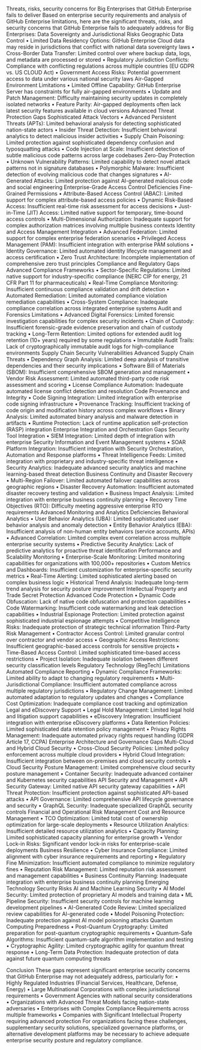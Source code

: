 
Threats, risks, security concerns for Big Enterprises that GitHub Enterprise fails to deliver 
Based on enterprise security requirements and analysis of GitHub Enterprise limitations, here are the significant threats, risks, and security concerns that GitHub Enterprise fails to adequately address for Big Enterprises:
Data Sovereignty and Jurisdictional Risks
Geographic Data Control
•	Limited Data Residency Options: GitHub Enterprise Cloud data may reside in jurisdictions that conflict with national data sovereignty laws
•	Cross-Border Data Transfer: Limited control over where backup data, logs, and metadata are processed or stored
•	Regulatory Jurisdiction Conflicts: Compliance with conflicting regulations across multiple countries (EU GDPR vs. US CLOUD Act)
•	Government Access Risks: Potential government access to data under various national security laws
Air-Gapped Environment Limitations
•	Limited Offline Capability: GitHub Enterprise Server has constraints for fully air-gapped environments
•	Update and Patch Management: Difficulty maintaining security updates in completely isolated networks
•	Feature Parity: Air-gapped deployments often lack latest security features available in cloud versions
Advanced Threat Protection Gaps
Sophisticated Attack Vectors
•	Advanced Persistent Threats (APTs): Limited behavioral analysis for detecting sophisticated nation-state actors
•	Insider Threat Detection: Insufficient behavioral analytics to detect malicious insider activities
•	Supply Chain Poisoning: Limited protection against sophisticated dependency confusion and typosquatting attacks
•	Code Injection at Scale: Insufficient detection of subtle malicious code patterns across large codebases
Zero-Day Protection
•	Unknown Vulnerability Patterns: Limited capability to detect novel attack patterns not in signature databases
•	Polymorphic Malware: Insufficient detection of evolving malicious code that changes signatures
•	AI-Generated Attacks: Limited protection against AI-generated malicious code and social engineering
Enterprise-Grade Access Control Deficiencies
Fine-Grained Permissions
•	Attribute-Based Access Control (ABAC): Limited support for complex attribute-based access policies
•	Dynamic Risk-Based Access: Insufficient real-time risk assessment for access decisions
•	Just-in-Time (JIT) Access: Limited native support for temporary, time-bound access controls
•	Multi-Dimensional Authorization: Inadequate support for complex authorization matrices involving multiple business contexts
Identity and Access Management Integration
•	Advanced Federation: Limited support for complex enterprise federation scenarios
•	Privileged Access Management (PAM): Insufficient integration with enterprise PAM solutions
•	Identity Governance: Limited automated identity lifecycle management and access certification
•	Zero Trust Architecture: Incomplete implementation of comprehensive zero trust principles
Compliance and Regulatory Gaps
Advanced Compliance Frameworks
•	Sector-Specific Regulations: Limited native support for industry-specific compliance (NERC CIP for energy, 21 CFR Part 11 for pharmaceuticals)
•	Real-Time Compliance Monitoring: Insufficient continuous compliance validation and drift detection
•	Automated Remediation: Limited automated compliance violation remediation capabilities
•	Cross-System Compliance: Inadequate compliance correlation across integrated enterprise systems
Audit and Forensics Limitations
•	Advanced Digital Forensics: Limited forensic investigation capabilities for complex security incidents
•	Chain of Custody: Insufficient forensic-grade evidence preservation and chain of custody tracking
•	Long-Term Retention: Limited options for extended audit log retention (10+ years) required by some regulations
•	Immutable Audit Trails: Lack of cryptographically immutable audit logs for high-compliance environments
Supply Chain Security Vulnerabilities
Advanced Supply Chain Threats
•	Dependency Graph Analysis: Limited deep analysis of transitive dependencies and their security implications
•	Software Bill of Materials (SBOM): Insufficient comprehensive SBOM generation and management
•	Vendor Risk Assessment: Limited automated third-party code risk assessment and scoring
•	License Compliance Automation: Inadequate automated license conflict detection and resolution
Code Provenance and Integrity
•	Code Signing Integration: Limited integration with enterprise code signing infrastructure
•	Provenance Tracking: Insufficient tracking of code origin and modification history across complex workflows
•	Binary Analysis: Limited automated binary analysis and malware detection in artifacts
•	Runtime Protection: Lack of runtime application self-protection (RASP) integration
Enterprise Integration and Orchestration Gaps
Security Tool Integration
•	SIEM Integration: Limited depth of integration with enterprise Security Information and Event Management systems
•	SOAR Platform Integration: Insufficient integration with Security Orchestration, Automation and Response platforms
•	Threat Intelligence Feeds: Limited integration with proprietary and industry-specific threat intelligence
•	Security Analytics: Inadequate advanced security analytics and machine learning-based threat detection
Business Continuity and Disaster Recovery
•	Multi-Region Failover: Limited automated failover capabilities across geographic regions
•	Disaster Recovery Automation: Insufficient automated disaster recovery testing and validation
•	Business Impact Analysis: Limited integration with enterprise business continuity planning
•	Recovery Time Objectives (RTO): Difficulty meeting aggressive enterprise RTO requirements
Advanced Monitoring and Analytics Deficiencies
Behavioral Analytics
•	User Behavior Analytics (UBA): Limited sophisticated user behavior analysis and anomaly detection
•	Entity Behavior Analytics (EBA): Insufficient analysis of non-human entity behaviors (service accounts, APIs)
•	Advanced Correlation: Limited complex event correlation across multiple enterprise security systems
•	Predictive Security Analytics: Lack of predictive analytics for proactive threat identification
Performance and Scalability Monitoring
•	Enterprise-Scale Monitoring: Limited monitoring capabilities for organizations with 100,000+ repositories
•	Custom Metrics and Dashboards: Insufficient customization for enterprise-specific security metrics
•	Real-Time Alerting: Limited sophisticated alerting based on complex business logic
•	Historical Trend Analysis: Inadequate long-term trend analysis for security posture improvement
Intellectual Property and Trade Secret Protection
Advanced Code Protection
•	Dynamic Code Obfuscation: Lack of native code obfuscation and protection capabilities
•	Code Watermarking: Insufficient code watermarking and leak detection capabilities
•	Industrial Espionage Protection: Limited protection against sophisticated industrial espionage attempts
•	Competitive Intelligence Risks: Inadequate protection of strategic technical information
Third-Party Risk Management
•	Contractor Access Control: Limited granular control over contractor and vendor access
•	Geographic Access Restrictions: Insufficient geographic-based access controls for sensitive projects
•	Time-Based Access Control: Limited sophisticated time-based access restrictions
•	Project Isolation: Inadequate isolation between different security classification levels
Regulatory Technology (RegTech) Limitations
Automated Compliance Reporting
•	Dynamic Compliance Frameworks: Limited ability to adapt to changing regulatory requirements
•	Multi-Jurisdictional Compliance: Insufficient automated compliance across multiple regulatory jurisdictions
•	Regulatory Change Management: Limited automated adaptation to regulatory updates and changes
•	Compliance Cost Optimization: Inadequate compliance cost tracking and optimization
Legal and eDiscovery Support
•	Legal Hold Management: Limited legal hold and litigation support capabilities
•	eDiscovery Integration: Insufficient integration with enterprise eDiscovery platforms
•	Data Retention Policies: Limited sophisticated data retention policy management
•	Privacy Rights Management: Inadequate automated privacy rights request handling (GDPR Article 17, CCPA)
Enterprise Architecture and Governance Gaps
Multi-Cloud and Hybrid Cloud Security
•	Cross-Cloud Security Policies: Limited policy enforcement across multiple cloud providers
•	Hybrid Cloud Integration: Insufficient integration between on-premises and cloud security controls
•	Cloud Security Posture Management: Limited comprehensive cloud security posture management
•	Container Security: Inadequate advanced container and Kubernetes security capabilities
API Security and Management
•	API Security Gateway: Limited native API security gateway capabilities
•	API Threat Protection: Insufficient protection against sophisticated API-based attacks
•	API Governance: Limited comprehensive API lifecycle governance and security
•	GraphQL Security: Inadequate specialized GraphQL security controls
Financial and Operational Risk Management
Cost and Resource Management
•	TCO Optimization: Limited total cost of ownership optimization for large-scale deployments
•	Resource Utilization Analytics: Insufficient detailed resource utilization analytics
•	Capacity Planning: Limited sophisticated capacity planning for enterprise growth
•	Vendor Lock-in Risks: Significant vendor lock-in risks for enterprise-scale deployments
Business Resilience
•	Cyber Insurance Compliance: Limited alignment with cyber insurance requirements and reporting
•	Regulatory Fine Minimization: Insufficient automated compliance to minimize regulatory fines
•	Reputation Risk Management: Limited reputation risk assessment and management capabilities
•	Business Continuity Planning: Inadequate integration with enterprise business continuity planning
Emerging Technology Security Risks
AI and Machine Learning Security
•	AI Model Security: Limited protection of proprietary AI models and training data
•	ML Pipeline Security: Insufficient security controls for machine learning development pipelines
•	AI-Generated Code Review: Limited specialized review capabilities for AI-generated code
•	Model Poisoning Protection: Inadequate protection against AI model poisoning attacks
Quantum Computing Preparedness
•	Post-Quantum Cryptography: Limited preparation for post-quantum cryptographic requirements
•	Quantum-Safe Algorithms: Insufficient quantum-safe algorithm implementation and testing
•	Cryptographic Agility: Limited cryptographic agility for quantum threat response
•	Long-Term Data Protection: Inadequate protection of data against future quantum computing threats

Conclusion
These gaps represent significant enterprise security concerns that GitHub Enterprise may not adequately address, particularly for:
•	Highly Regulated Industries (Financial Services, Healthcare, Defense, Energy)
•	Large Multinational Corporations with complex jurisdictional requirements
•	Government Agencies with national security considerations
•	Organizations with Advanced Threat Models facing nation-state adversaries
•	Enterprises with Complex Compliance Requirements across multiple frameworks
•	Companies with Significant Intellectual Property requiring advanced protection
For organizations facing these challenges, supplementary security solutions, specialized governance platforms, or alternative development platforms may be necessary to achieve adequate enterprise security posture and regulatory compliance.
